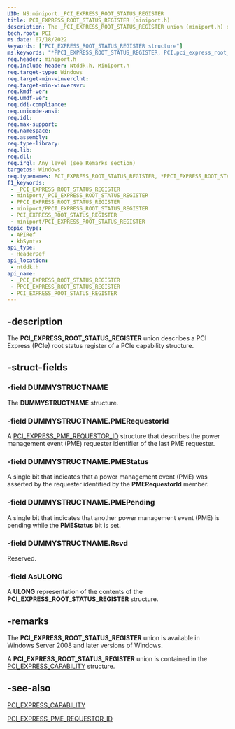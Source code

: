 ```yaml
---
UID: NS:miniport._PCI_EXPRESS_ROOT_STATUS_REGISTER
title: PCI_EXPRESS_ROOT_STATUS_REGISTER (miniport.h)
description: The _PCI_EXPRESS_ROOT_STATUS_REGISTER union (miniport.h) describes a PCI Express (PCIe) root status register of a PCIe capability structure.
tech.root: PCI
ms.date: 07/18/2022
keywords: ["PCI_EXPRESS_ROOT_STATUS_REGISTER structure"]
ms.keywords: "*PPCI_EXPRESS_ROOT_STATUS_REGISTER, PCI.pci_express_root_status_register, PCI_EXPRESS_ROOT_STATUS_REGISTER, PCI_EXPRESS_ROOT_STATUS_REGISTER union [Buses], PPCI_EXPRESS_ROOT_STATUS_REGISTER, PPCI_EXPRESS_ROOT_STATUS_REGISTER union pointer [Buses], _PCI_EXPRESS_ROOT_STATUS_REGISTER, ntddk/PCI_EXPRESS_ROOT_STATUS_REGISTER, ntddk/PPCI_EXPRESS_ROOT_STATUS_REGISTER, pci_struct_ff3a211f-421b-41f3-9250-d658636bfe49.xml"
req.header: miniport.h
req.include-header: Ntddk.h, Miniport.h
req.target-type: Windows
req.target-min-winverclnt: 
req.target-min-winversvr: 
req.kmdf-ver: 
req.umdf-ver: 
req.ddi-compliance: 
req.unicode-ansi: 
req.idl: 
req.max-support: 
req.namespace: 
req.assembly: 
req.type-library: 
req.lib: 
req.dll: 
req.irql: Any level (see Remarks section)
targetos: Windows
req.typenames: PCI_EXPRESS_ROOT_STATUS_REGISTER, *PPCI_EXPRESS_ROOT_STATUS_REGISTER
f1_keywords:
 - _PCI_EXPRESS_ROOT_STATUS_REGISTER
 - miniport/_PCI_EXPRESS_ROOT_STATUS_REGISTER
 - PPCI_EXPRESS_ROOT_STATUS_REGISTER
 - miniport/PPCI_EXPRESS_ROOT_STATUS_REGISTER
 - PCI_EXPRESS_ROOT_STATUS_REGISTER
 - miniport/PCI_EXPRESS_ROOT_STATUS_REGISTER
topic_type:
 - APIRef
 - kbSyntax
api_type:
 - HeaderDef
api_location:
 - ntddk.h
api_name:
 - _PCI_EXPRESS_ROOT_STATUS_REGISTER
 - PPCI_EXPRESS_ROOT_STATUS_REGISTER
 - PCI_EXPRESS_ROOT_STATUS_REGISTER
---
```


## -description

The **PCI_EXPRESS_ROOT_STATUS_REGISTER** union describes a PCI Express (PCIe) root status register of a PCIe capability structure.

## -struct-fields

### -field DUMMYSTRUCTNAME

The **DUMMYSTRUCTNAME** structure.

### -field DUMMYSTRUCTNAME.PMERequestorId

A [PCI_EXPRESS_PME_REQUESTOR_ID](/windows-hardware/drivers/ddi/ntddk/ns-ntddk-_pci_express_pme_requestor_id) structure that describes the power management event (PME) requester identifier of the last PME requester.

### -field DUMMYSTRUCTNAME.PMEStatus

A single bit that indicates that a power management event (PME) was asserted by the requester identified by the **PMERequestorId** member.

### -field DUMMYSTRUCTNAME.PMEPending

A single bit that indicates that another power management event (PME) is pending while the **PMEStatus** bit is set.

### -field DUMMYSTRUCTNAME.Rsvd

Reserved.

### -field AsULONG

A **ULONG** representation of the contents of the **PCI_EXPRESS_ROOT_STATUS_REGISTER** structure.

## -remarks

The **PCI_EXPRESS_ROOT_STATUS_REGISTER** union is available in Windows Server 2008 and later versions of Windows.

A **PCI_EXPRESS_ROOT_STATUS_REGISTER** union is contained in the [PCI_EXPRESS_CAPABILITY](/windows-hardware/drivers/ddi/ntddk/ns-ntddk-_pci_express_capability) structure.

## -see-also

[PCI_EXPRESS_CAPABILITY](/windows-hardware/drivers/ddi/ntddk/ns-ntddk-_pci_express_capability)

[PCI_EXPRESS_PME_REQUESTOR_ID](/windows-hardware/drivers/ddi/ntddk/ns-ntddk-_pci_express_pme_requestor_id)
